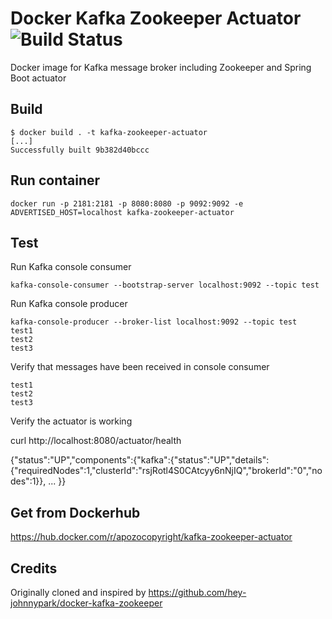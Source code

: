 Docker Kafka Zookeeper Actuator ![Build Status](https://travis-ci.org/apozo-copyright/docker-kafka-zookeeper-actuator.svg?branch=master)
===============================
Docker image for Kafka message broker including Zookeeper and Spring Boot actuator

Build
-----
```
$ docker build . -t kafka-zookeeper-actuator
[...]
Successfully built 9b382d40bccc
```

Run container
-------------
```
docker run -p 2181:2181 -p 8080:8080 -p 9092:9092 -e ADVERTISED_HOST=localhost kafka-zookeeper-actuator
```

Test
----
Run Kafka console consumer
```
kafka-console-consumer --bootstrap-server localhost:9092 --topic test
```

Run Kafka console producer
```
kafka-console-producer --broker-list localhost:9092 --topic test
test1
test2
test3
```

Verify that messages have been received in console consumer
```
test1
test2
test3
```

Verify the actuator is working

curl http://localhost:8080/actuator/health

{"status":"UP","components":{"kafka":{"status":"UP","details":{"requiredNodes":1,"clusterId":"rsjRotl4S0CAtcyy6nNjIQ","brokerId":"0","nodes":1}}, ... }}

Get from Dockerhub
------------------
https://hub.docker.com/r/apozocopyright/kafka-zookeeper-actuator

Credits
-------
Originally cloned and inspired by https://github.com/hey-johnnypark/docker-kafka-zookeeper
